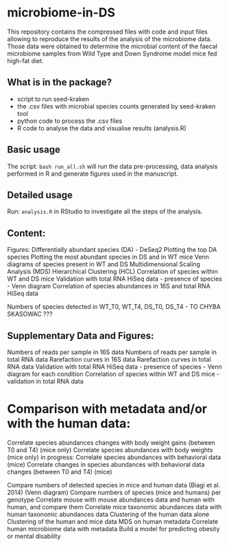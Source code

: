 # microbiome-in-DS
This repository contains the compressed files with code and input files allowing to reproduce the results of the analysis of the microbiome data. Those data were obtained to determine the microbial content of the faecal microbiome samples from Wild Type and Down Syndrome model mice fed high-fat diet.
## What is in the package?
- script to run seed-kraken
- the .csv files with microbial species counts generated by seed-kraken tool
- python code to process the .csv files
- R code to analyse the data and visualise results (analysis.R)
## Basic usage
The script:
```bash run_all.sh```
will run the data pre-processing, data analysis performed in R and generate figures used in the manuscript.

## Detailed usage
Run: 
```analysis.R``` 
in RStudio to investigate all the steps of the analysis.

## Content:
 Figures:
 Differentially abundant species (DA) - DeSeq2
 Plotting the top DA species 
 Plotting the most abundant species in DS and in WT mice
 Venn diagrams of species present in WT and DS
 Multidimensional Scaling Analysis (MDS) 
 Hierarchical Clustering (HCL)
 Correlation of species within WT and DS mice
 Validation with total RNA HiSeq data - presence of species - Venn diagram
 Correlation of species abundances in 16S and total RNA HiSeq data

 Numbers of species detected in WT_T0, WT_T4, DS_T0, DS_T4 - TO CHYBA SKASOWAC ???
## Supplementary Data and Figures:
 Numbers of reads per sample in 16S data
 Numbers of reads per sample in total RNA data 
 Rarefaction curves in 16S data 
 Rarefaction curves in total RNA data 
 Validation with total RNA HiSeq data - presence of species - Venn diagram for each condition
 Correlation of species within WT and DS mice - validation in total RNA data

# Comparison with metadata and/or with the human data:

 Correlate species abundances changes with body weight gains (between T0 and T4) (mice only)
 Correlate species abundances with body weights (mice only)
 in progress: Correlate species abundances with behavioral data (mice)
 Correlate changes in species abundances with behavioral data changes (between T0 and T4) (mice)


 Compare numbers of detected species in mice and human data (Biagi et al. 2014) (Venn diagram)
 Compare numbers of species (mice and humans) per genotype
 Correlate mouse with mouse abundances data and human with human, and compare them
 Correlate mice taxonomic abundances data with human taxonomic abundances data 
 Clustering of the human data alone
 Clustering of the human and mice data
 MDS on human metadata
 Correlate human microbiome data with metadata
 Build a model for predicting obesity or mental disability
